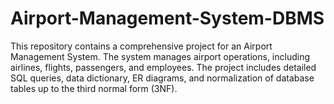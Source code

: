 # Airport-Management-System-DBMS
This repository contains a comprehensive project for an Airport Management System. The system manages airport operations, including airlines, flights, passengers, and employees. The project includes detailed SQL queries, data dictionary, ER diagrams, and normalization of database tables up to the third normal form (3NF).
